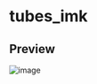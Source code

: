 # tubes_imk

## Preview
![image](https://github.com/keyynatwgm/tubes_imk/assets/127914968/9021171a-453f-4b0e-a8a2-ddaa9c076443)
